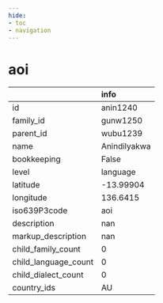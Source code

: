 ```yaml
---
hide:
- toc
- navigation
---
```

# aoi
|                      | info         |
|:---------------------|:-------------|
| id                   | anin1240     |
| family_id            | gunw1250     |
| parent_id            | wubu1239     |
| name                 | Anindilyakwa |
| bookkeeping          | False        |
| level                | language     |
| latitude             | -13.99904    |
| longitude            | 136.6415     |
| iso639P3code         | aoi          |
| description          | nan          |
| markup_description   | nan          |
| child_family_count   | 0            |
| child_language_count | 0            |
| child_dialect_count  | 0            |
| country_ids          | AU           |